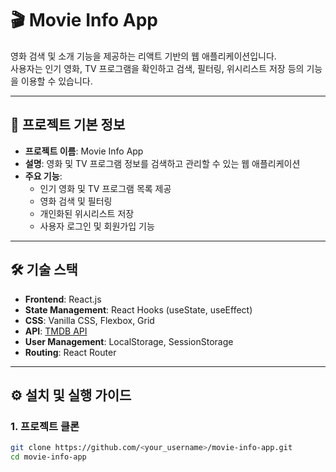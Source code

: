 # 🎬 Movie Info App

영화 검색 및 소개 기능을 제공하는 리액트 기반의 웹 애플리케이션입니다.  
사용자는 인기 영화, TV 프로그램을 확인하고 검색, 필터링, 위시리스트 저장 등의 기능을 이용할 수 있습니다.

---

## 🚀 프로젝트 기본 정보

- **프로젝트 이름**: Movie Info App
- **설명**: 영화 및 TV 프로그램 정보를 검색하고 관리할 수 있는 웹 애플리케이션
- **주요 기능**:
  - 인기 영화 및 TV 프로그램 목록 제공
  - 영화 검색 및 필터링
  - 개인화된 위시리스트 저장
  - 사용자 로그인 및 회원가입 기능

---

## 🛠 기술 스택

- **Frontend**: React.js
- **State Management**: React Hooks (useState, useEffect)
- **CSS**: Vanilla CSS, Flexbox, Grid
- **API**: [TMDB API](https://www.themoviedb.org/documentation/api)
- **User Management**: LocalStorage, SessionStorage
- **Routing**: React Router

---

## ⚙️ 설치 및 실행 가이드

### 1. 프로젝트 클론
```bash
git clone https://github.com/<your_username>/movie-info-app.git
cd movie-info-app
